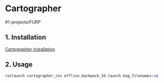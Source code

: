 # Cartographer
#1-projects/FURP 

## 1. Installation
[Cartographer Installation](https://github.com/FURP-2023-2024/Zaihong_Weekly_Log/blob/main/Notes/Cartographer%20Installation.md)

## 2. Usage
```bash
roslaunch cartographer_ros offline_backpack_2d.launch bag_filenames:=${HOME}/Downloads/b2-2016-04-05-14-44-52.bag
```